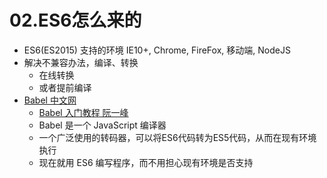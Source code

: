 # 02.ES6怎么来的



* ES6\(ES2015\) 支持的环境 IE10+, Chrome, FireFox, 移动端, NodeJS
* 解决不兼容办法，编译、转换
  * 在线转换
  * 或者提前编译
* [Babel 中文网](https://www.babeljs.cn/)
  * [Babel 入门教程 阮一峰](http://www.ruanyifeng.com/blog/2016/01/babel.html)
  * Babel 是一个 JavaScript 编译器
  * 一个广泛使用的转码器，可以将ES6代码转为ES5代码，从而在现有环境执行
  * 现在就用 ES6 编写程序，而不用担心现有环境是否支持

